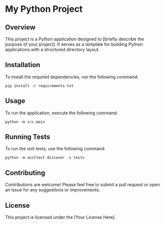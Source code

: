# My Python Project

## Overview
This project is a Python application designed to [briefly describe the purpose of your project]. It serves as a template for building Python applications with a structured directory layout.

## Installation
To install the required dependencies, run the following command:

```
pip install -r requirements.txt
```

## Usage
To run the application, execute the following command:

```
python -m src.main
```

## Running Tests
To run the unit tests, use the following command:

```
python -m unittest discover -s tests
```

## Contributing
Contributions are welcome! Please feel free to submit a pull request or open an issue for any suggestions or improvements.

## License
This project is licensed under the [Your License Here].